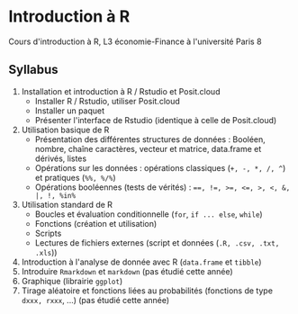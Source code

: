# Introduction à R

Cours d'introduction à R, L3 économie-Finance à l'université Paris 8

## Syllabus

1. Installation et introduction à R / Rstudio et Posit.cloud
    - Installer R / Rstudio, utiliser Posit.cloud
    - Installer un paquet
    - Présenter l'interface de Rstudio (identique à celle de Posit.cloud)
2. Utilisation basique de R
    - Présentation des différentes structures de données : Booléen, nombre, chaîne 
    caractères, vecteur et matrice, data.frame et dérivés, listes
    - Opérations sur les données : opérations classiques (`+, -, *, /, ^`) et pratiques 
    (`%%, %/%`)
    - Opérations booléennes (tests de vérités) : `==, !=, >=, <=, >, <, &, |, !,
%in%`
3. Utilisation standard de R
    - Boucles et évaluation conditionnelle (`for`, `if ... else`, `while`)
    - Fonctions (création et utilisation)
    - Scripts
    - Lectures de fichiers externes (script et données (`.R, .csv, .txt, .xls`))
4. Introduction à l'analyse de donnée avec R (`data.frame` et `tibble`)
9. Introduire `Rmarkdown` et `markdown` (pas étudié cette année)
4. Graphique (librairie `ggplot`)
6. Tirage aléatoire et fonctions liées au probabilités 
(fonctions de type `dxxx, rxxx`, ...) (pas étudié cette année)


